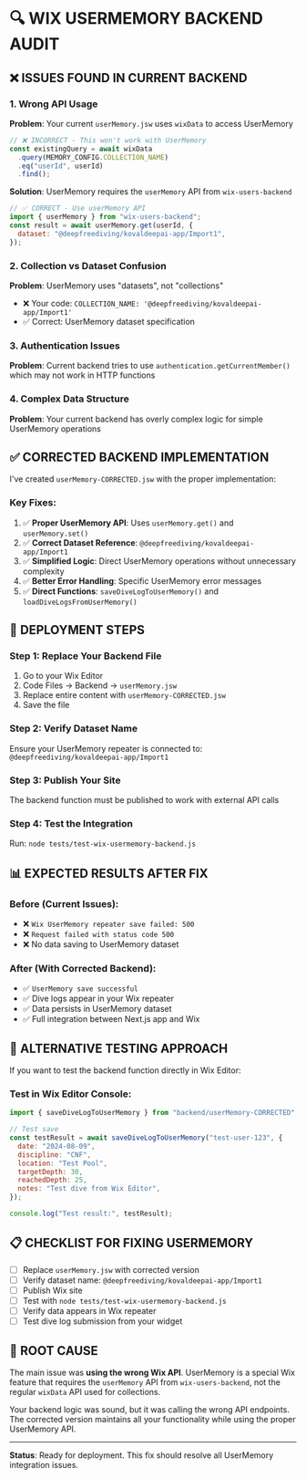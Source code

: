 # 🔍 WIX USERMEMORY BACKEND AUDIT

## ❌ ISSUES FOUND IN CURRENT BACKEND

### **1. Wrong API Usage**

**Problem**: Your current `userMemory.jsw` uses `wixData` to access UserMemory

```javascript
// ❌ INCORRECT - This won't work with UserMemory
const existingQuery = await wixData
  .query(MEMORY_CONFIG.COLLECTION_NAME)
  .eq("userId", userId)
  .find();
```

**Solution**: UserMemory requires the `userMemory` API from `wix-users-backend`

```javascript
// ✅ CORRECT - Use userMemory API
import { userMemory } from "wix-users-backend";
const result = await userMemory.get(userId, {
  dataset: "@deepfreediving/kovaldeepai-app/Import1",
});
```

### **2. Collection vs Dataset Confusion**

**Problem**: UserMemory uses "datasets", not "collections"

- ❌ Your code: `COLLECTION_NAME: '@deepfreediving/kovaldeepai-app/Import1'`
- ✅ Correct: UserMemory dataset specification

### **3. Authentication Issues**

**Problem**: Current backend tries to use `authentication.getCurrentMember()` which may not work in HTTP functions

### **4. Complex Data Structure**

**Problem**: Your current backend has overly complex logic for simple UserMemory operations

## ✅ CORRECTED BACKEND IMPLEMENTATION

I've created `userMemory-CORRECTED.jsw` with the proper implementation:

### **Key Fixes:**

1. ✅ **Proper UserMemory API**: Uses `userMemory.get()` and `userMemory.set()`
2. ✅ **Correct Dataset Reference**: `@deepfreediving/kovaldeepai-app/Import1`
3. ✅ **Simplified Logic**: Direct UserMemory operations without unnecessary complexity
4. ✅ **Better Error Handling**: Specific UserMemory error messages
5. ✅ **Direct Functions**: `saveDiveLogToUserMemory()` and `loadDiveLogsFromUserMemory()`

## 🚀 DEPLOYMENT STEPS

### **Step 1: Replace Your Backend File**

1. Go to your Wix Editor
2. Code Files → Backend → `userMemory.jsw`
3. Replace entire content with `userMemory-CORRECTED.jsw`
4. Save the file

### **Step 2: Verify Dataset Name**

Ensure your UserMemory repeater is connected to: `@deepfreediving/kovaldeepai-app/Import1`

### **Step 3: Publish Your Site**

The backend function must be published to work with external API calls

### **Step 4: Test the Integration**

Run: `node tests/test-wix-usermemory-backend.js`

## 📊 EXPECTED RESULTS AFTER FIX

### **Before (Current Issues):**

- ❌ `Wix UserMemory repeater save failed: 500`
- ❌ `Request failed with status code 500`
- ❌ No data saving to UserMemory dataset

### **After (With Corrected Backend):**

- ✅ `UserMemory save successful`
- ✅ Dive logs appear in your Wix repeater
- ✅ Data persists in UserMemory dataset
- ✅ Full integration between Next.js app and Wix

## 🔧 ALTERNATIVE TESTING APPROACH

If you want to test the backend function directly in Wix Editor:

### **Test in Wix Editor Console:**

```javascript
import { saveDiveLogToUserMemory } from "backend/userMemory-CORRECTED";

// Test save
const testResult = await saveDiveLogToUserMemory("test-user-123", {
  date: "2024-08-09",
  discipline: "CNF",
  location: "Test Pool",
  targetDepth: 30,
  reachedDepth: 25,
  notes: "Test dive from Wix Editor",
});

console.log("Test result:", testResult);
```

## 📋 CHECKLIST FOR FIXING USERMEMORY

- [ ] Replace `userMemory.jsw` with corrected version
- [ ] Verify dataset name: `@deepfreediving/kovaldeepai-app/Import1`
- [ ] Publish Wix site
- [ ] Test with `node tests/test-wix-usermemory-backend.js`
- [ ] Verify data appears in Wix repeater
- [ ] Test dive log submission from your widget

## 🎯 ROOT CAUSE

The main issue was **using the wrong Wix API**. UserMemory is a special Wix feature that requires the `userMemory` API from `wix-users-backend`, not the regular `wixData` API used for collections.

Your backend logic was sound, but it was calling the wrong API endpoints. The corrected version maintains all your functionality while using the proper UserMemory API.

---

**Status**: Ready for deployment. This fix should resolve all UserMemory integration issues.
